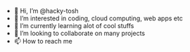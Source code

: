 - 👋 Hi, I’m @hacky-tosh
- 👀 I’m interested in coding, cloud computing, web apps etc
- 🌱 I’m currently learning alot of cool stuffs
- 💞️ I’m looking to collaborate on many projects
- 📫 How to reach me 


<!---
hacky-tosh/hacky-tosh is a ✨ special ✨ repository because its `README.md` (this file) appears on your GitHub profile.
You can click the Preview link to take a look at your changes.
--->
